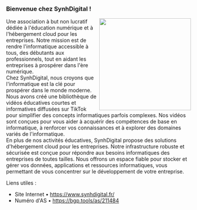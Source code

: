 ### Bienvenue chez SynhDigital !

<img src="https://github.com/IT-JUNIOR/.github/blob/main/profile/444.png?raw=true" width="250" height="250" align="right"/>

Une association à but non lucratif dédiée à l'éducation numérique et à l'hébergement cloud pour les entreprises. Notre mission est de rendre l'informatique accessible à tous, des débutants aux professionnels, tout en aidant les entreprises à prospérer dans l'ère numérique.
<br>
Chez SynhDigital, nous croyons que l'informatique est la clé pour prospérer dans le monde moderne. Nous avons créé une bibliothèque de vidéos éducatives courtes et informatives diffusées sur TikTok pour simplifier des concepts informatiques parfois complexes. Nos vidéos sont conçues pour vous aider à acquérir des compétences de base en informatique, à renforcer vos connaissances et à explorer des domaines variés de l'informatique.
<br>
En plus de nos activités éducatives, SynhDigital propose des solutions d'hébergement cloud pour les entreprises. Notre infrastructure robuste et sécurisée est conçue pour répondre aux besoins informatiques des entreprises de toutes tailles. Nous offrons un espace fiable pour stocker et gérer vos données, applications et ressources informatiques, vous permettant de vous concentrer sur le développement de votre entreprise.
<br>

Liens utiles :
- Site Internet • https://www.synhdigital.fr/
- Numéro d'AS   • https://bgp.tools/as/211484
